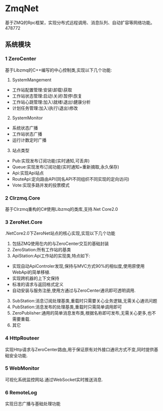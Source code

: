 # ZmqNet
基于ZMQ的Rpc框架，实现分布式远程调用、消息队列、自动扩容等网络功能。
478772
## 系统模块
### 1 ZeroCenter
基于Libzmq的C++编写的中心控制类,实现以下几个功能:
1. SystemMangement
- 工作站配置管理:安装\卸载\获取
- 工作站状态管理:启动\关闭\暂停\恢复
- 工作站心跳管理:加入\就绪\退出\健康分析
- 计划任务管理:加入\执行\退出\修改
2. SystemMonitor
- 系统状态广播
- 工作站状态广播
- 运行计数定时广播
3. 站点类型
- Pub:实现发布订阅功能(实时通知,可丢弃)
- Queue:实现发布订阅功能(实时通知+重新摘取,永久保存)
- Api:实现Api站点
- RouteApi:定向路由API(同名API不同组织不同实现的定向访问)
- Vote:实现多路并发的投票模式
 
### 2 Clrzmq.Core

基于Clrzmq重构的C#使用Libzmq的类库,支持.Net Core2.0

### 3 ZeroNet.Core
.NetCore2.0下ZeroNet站点的核心实现,实现以下几个功能
1. 包括ZMQ使用在内的与ZeroCenter交互的基础封装
2. ZeroStation:所有工作站的基类
3. ApiStation:Api工作站的实现类,特点如下:
- 实现自动ApiControler发现,保持与MVC方式90%的相似度,使用原使用WebApi的简单移植.
- 实现跨机器的上下文保持
- 标准的请求与返回格式定义
- 自动安装与服务注册,使用方通过与ZeroCenter通讯即可透明调用.
3. SubStation:消息订阅处理基类,重载时只需要关心业务逻辑,无需关心通讯问题
4. PubStation:消息发布的处理基类,重载时只需简单调用即可
5. ZeroPublisher:通用的简单消息发布类,根据名称即可发布,无需关心更多,也不需要重载.
6. 其它


### 4 HttpRouteer
实现Http请求与ZeroCenter路由,用于保证原有对外接口通讯方式不变,同时提供基础安全功能.

### 5 WebMonitor
可视化系统监控网站.通过WebSocket实时推送消息.

### 6 RemoteLog
实现日志广播与基础处理功能

